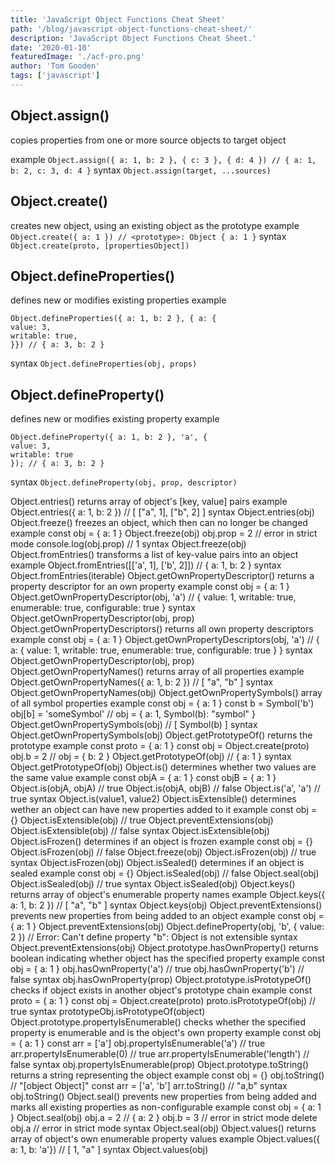 ```yaml
---
title: 'JavaScript Object Functions Cheat Sheet'
path: '/blog/javascript-object-functions-cheat-sheet/'
description: 'JavaScript Object Functions Cheat Sheet.'
date: '2020-01-10'
featuredImage: './acf-pro.png'
author: 'Tom Gooden'
tags: ['javascript']
---
```


## Object.assign()

copies properties from one or more source objects to target object

example
`Object.assign({ a: 1, b: 2 }, { c: 3 }, { d: 4 }) // { a: 1, b: 2, c: 3, d: 4 }`
syntax
`Object.assign(target, ...sources)`

## Object.create()

creates new object, using an existing object as the prototype
example
`Object.create({ a: 1 }) // <prototype>: Object { a: 1 }`
syntax
`Object.create(proto, [propertiesObject])`

## Object.defineProperties()

defines new or modifies existing properties
example

```
Object.defineProperties({ a: 1, b: 2 }, { a: {
value: 3,
writable: true,
}}) // { a: 3, b: 2 }
```

syntax
`Object.defineProperties(obj, props)`

## Object.defineProperty()

defines new or modifies existing property
example

```
Object.defineProperty({ a: 1, b: 2 }, 'a', {
value: 3,
writable: true
}); // { a: 3, b: 2 }
```

syntax
`Object.defineProperty(obj, prop, descriptor)`

Object.entries()
returns array of object's [key, value] pairs
example
Object.entries({ a: 1, b: 2 }) // [ ["a", 1], ["b", 2] ]
syntax
Object.entries(obj)
Object.freeze()
freezes an object, which then can no longer be changed
example
const obj = { a: 1 }
Object.freeze(obj)
obj.prop = 2 // error in strict mode
console.log(obj.prop) // 1
syntax
Object.freeze(obj)
Object.fromEntries()
transforms a list of key-value pairs into an object
example
Object.fromEntries([['a', 1], ['b', 2]]) // { a: 1, b: 2 }
syntax
Object.fromEntries(iterable)
Object.getOwnPropertyDescriptor()
returns a property descriptor for an own property
example
const obj = { a: 1 }
Object.getOwnPropertyDescriptor(obj, 'a') // { value: 1, writable: true, enumerable: true, configurable: true }
syntax
Object.getOwnPropertyDescriptor(obj, prop)
Object.getOwnPropertyDescriptors()
returns all own property descriptors
example
const obj = { a: 1 }
Object.getOwnPropertyDescriptors(obj, 'a') // { a: { value: 1, writable: true, enumerable: true, configurable: true } }
syntax
Object.getOwnPropertyDescriptor(obj, prop)
Object.getOwnPropertyNames()
returns array of all properties
example
Object.getOwnPropertyNames({ a: 1, b: 2 }) // [ "a", "b" ]
syntax
Object.getOwnPropertyNames(obj)
Object.getOwnPropertySymbols()
array of all symbol properties
example
const obj = { a: 1 }
const b = Symbol('b')
obj[b] = 'someSymbol' // obj = { a: 1, Symbol(b): "symbol" }
Object.getOwnPropertySymbols(obj) // [ Symbol(b) ]
syntax
Object.getOwnPropertySymbols(obj)
Object.getPrototypeOf()
returns the prototype
example
const proto = { a: 1 }
const obj = Object.create(proto)
obj.b = 2 // obj = { b: 2 }
Object.getPrototypeOf(obj) // { a: 1 }
syntax
Object.getPrototypeOf(obj)
Object.is()
determines whether two values are the same value
example
const objA = { a: 1 }
const objB = { a: 1 }
Object.is(objA, objA) // true
Object.is(objA, objB) // false
Object.is('a', 'a') // true
syntax
Object.is(value1, value2)
Object.isExtensible()
determines wether an object can have new properties added to it
example
const obj = {}
Object.isExtensible(obj) // true
Object.preventExtensions(obj)
Object.isExtensible(obj) // false
syntax
Object.isExtensible(obj)
Object.isFrozen()
determines if an object is frozen
example
const obj = {}
Object.isFrozen(obj) // false
Object.freeze(obj)
Object.isFrozen(obj) // true
syntax
Object.isFrozen(obj)
Object.isSealed()
determines if an object is sealed
example
const obj = {}
Object.isSealed(obj) // false
Object.seal(obj)
Object.isSealed(obj) // true
syntax
Object.isSealed(obj)
Object.keys()
returns array of object's enumerable property names
example
Object.keys({ a: 1, b: 2 }) // [ "a", "b" ]
syntax
Object.keys(obj)
Object.preventExtensions()
prevents new properties from being added to an object
example
const obj = { a: 1 }
Object.preventExtensions(obj)
Object.defineProperty(obj, 'b', { value: 2 }) // Error: Can't define property "b": Object is not extensible
syntax
Object.preventExtensions(obj)
Object.prototype.hasOwnProperty()
returns boolean indicating whether object has the specified property
example
const obj = { a: 1 }
obj.hasOwnProperty('a') // true
obj.hasOwnProperty('b') // false
syntax
obj.hasOwnProperty(prop)
Object.prototype.isPrototypeOf()
checks if object exists in another object's prototype chain
example
const proto = { a: 1 }
const obj = Object.create(proto)
proto.isPrototypeOf(obj) // true
syntax
prototypeObj.isPrototypeOf(object)
Object.prototype.propertyIsEnumerable()
checks whether the specified property is enumerable and is the object's own property
example
const obj = { a: 1 }
const arr = ['a']
obj.propertyIsEnumerable('a') // true
arr.propertyIsEnumerable(0) // true
arr.propertyIsEnumerable('length') // false
syntax
obj.propertyIsEnumerable(prop)
Object.prototype.toString()
returns a string representing the object
example
const obj = {}
obj.toString() // "[object Object]"
const arr = ['a', 'b']
arr.toString() // "a,b"
syntax
obj.toString()
Object.seal()
prevents new properties from being added and marks all existing properties as non-configurable
example
const obj = { a: 1 }
Object.seal(obj)
obj.a = 2 // { a: 2 }
obj.b = 3 // error in strict mode
delete obj.a // error in strict mode
syntax
Object.seal(obj)
Object.values()
returns array of object's own enumerable property values
example
Object.values({ a: 1, b: 'a'}) // [ 1, "a" ]
syntax
Object.values(obj)
